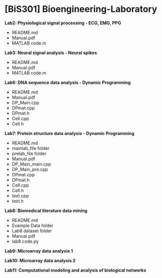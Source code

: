# [BiS301] Bioengineering-Laboratory

**Lab2: Physiological signal processing - ECG, EMG, PPG**
- README.md
- Manual.pdf
- MATLAB code.m

**Lab3: Neural signal analysis - Neural spikes**
- README.md
- Manual.pdf
- MATLAB code.m

**Lab6: DNA sequence data analysis - Dynamic Programming**
- README.md
- Manual.pdf
- DP_Main.cpp
- DPmat.cpp
- DPmat.h
- Cell.cpp
- Cell.h

**Lab7: Protein structure data analysis - Dynamic Programming**
- README.md
- mainlab_file folder
- prelab_file folder
- Manual.pdf
- DP_Main_main.cpp
- DP_Main_pre.cpp
- DPmat.cpp
- DPmat.h
- Cell.cpp
- Cell.h
- text.cpp
- text.h

**Lab8: Biomedical literature data mining**
- README.md
- Example Data folder
- Lab8 dataset folder
- Manual.pdf
- lab8 code.py

**Lab9: Microarray data analysis 1**

**Lab10: Microarray data analysis 2**

**Lab11: Computational modeling and analysis of biological networks**
